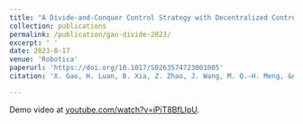 ```yaml
---
title: "A Divide-and-Conquer Control Strategy with Decentralized Control Barrier Function for Luggage Trolley Transportation by Collaborative Robots"
collection: publications
permalink: /publication/gao-divide-2023/
excerpt: ' '
date: 2023-8-17
venue: 'Robotica'
paperurl: 'https://doi.org/10.1017/S0263574723001005'
citation: 'X. Gao, H. Luan, B. Xia, Z. Zhao, J. Wang, M. Q.-H. Meng, &quot;A divide-and-conquer control strategy with decentralized control barrier function for luggage trolley transportation by collaborative robots,&quot; <i>Robotica</i>, vol. 41, no. 11, pp. 3333–3348, 2023. doi:10.1017/S0263574723001005'

---
```


Demo video at [youtube.com/watch?v=iPiT8BfLIpU](https://www.youtube.com/watch?v=iPiT8BfLIpU). 
